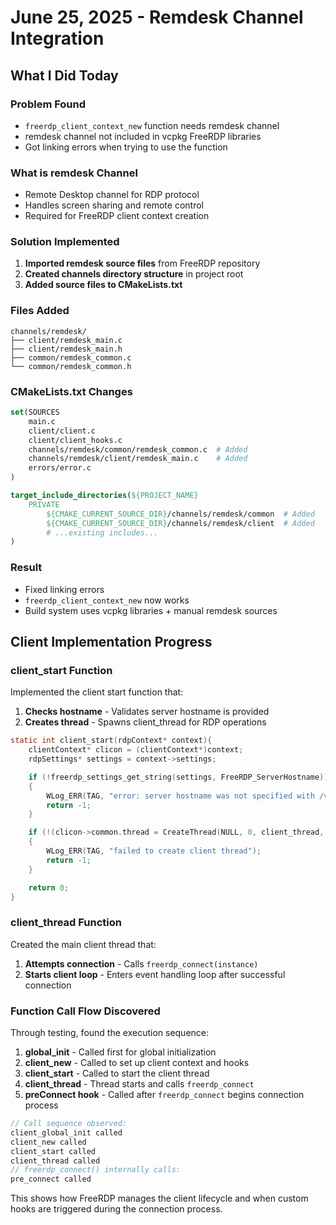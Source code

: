 # June 25, 2025 - Remdesk Channel Integration

## What I Did Today

### Problem Found
- `freerdp_client_context_new` function needs remdesk channel
- remdesk channel not included in vcpkg FreeRDP libraries
- Got linking errors when trying to use the function

### What is remdesk Channel
- Remote Desktop channel for RDP protocol
- Handles screen sharing and remote control
- Required for FreeRDP client context creation

### Solution Implemented
1. **Imported remdesk source files** from FreeRDP repository
2. **Created channels directory structure** in project root
3. **Added source files to CMakeLists.txt**

### Files Added
```
channels/remdesk/
├── client/remdesk_main.c
├── client/remdesk_main.h  
├── common/remdesk_common.c
└── common/remdesk_common.h
```

### CMakeLists.txt Changes
```cmake
set(SOURCES
    main.c
    client/client.c
    client/client_hooks.c
    channels/remdesk/common/remdesk_common.c  # Added
    channels/remdesk/client/remdesk_main.c    # Added
    errors/error.c
)

target_include_directories(${PROJECT_NAME}
    PRIVATE
        ${CMAKE_CURRENT_SOURCE_DIR}/channels/remdesk/common  # Added
        ${CMAKE_CURRENT_SOURCE_DIR}/channels/remdesk/client  # Added
        # ...existing includes...
)
```

### Result
- Fixed linking errors
- `freerdp_client_context_new` now works
- Build system uses vcpkg libraries + manual remdesk sources

## Client Implementation Progress

### client_start Function
Implemented the client start function that:
1. **Checks hostname** - Validates server hostname is provided
2. **Creates thread** - Spawns client_thread for RDP operations

```c
static int client_start(rdpContext* context){
    clientContext* clicon = (clientContext*)context;
    rdpSettings* settings = context->settings;

    if (!freerdp_settings_get_string(settings, FreeRDP_ServerHostname))
    {
        WLog_ERR(TAG, "error: server hostname was not specified with /v:<server>[:port]");
        return -1;
    }

    if (!(clicon->common.thread = CreateThread(NULL, 0, client_thread, context->instance, 0, NULL)))
    {
        WLog_ERR(TAG, "failed to create client thread");
        return -1;
    }

    return 0;
}
```

### client_thread Function
Created the main client thread that:
1. **Attempts connection** - Calls `freerdp_connect(instance)`
2. **Starts client loop** - Enters event handling loop after successful connection

### Function Call Flow Discovered
Through testing, found the execution sequence:

1. **global_init** - Called first for global initialization
2. **client_new** - Called to set up client context and hooks
3. **client_start** - Called to start the client thread
4. **client_thread** - Thread starts and calls `freerdp_connect`
5. **preConnect hook** - Called after `freerdp_connect` begins connection process

```c
// Call sequence observed:
client_global_init called
client_new called  
client_start called
client_thread called
// freerdp_connect() internally calls:
pre_connect called
```

This shows how FreeRDP manages the client lifecycle and when custom hooks are triggered during the connection process.